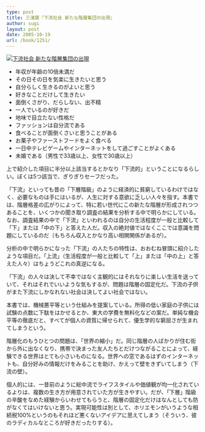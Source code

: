 ```yaml
---
type: post
title: 三浦展『下流社会 新たな階層集団の出現』
author: sugi
layout: post
date: 2005-10-19
url: /book/1251/
---
```

<a href="http://www.amazon.co.jp/exec/obidos/ASIN/4334033210/chezsugi-22/ref=nosim/" onclick="_gaq.push(['_trackEvent', 'outbound-article', 'http://www.amazon.co.jp/exec/obidos/ASIN/4334033210/chezsugi-22/ref=nosim/', '']);" name="amazletlink" target="_blank"><img src="http://i2.wp.com/ecx.images-amazon.com/images/I/41D77B7JASL.SL160.jpg?w=660" alt="下流社会 新たな階層集団の出現" class="alignleft" data-recalc-dims="1" /></a>

  * 年収が年齢の10倍未満だ
  * その日その日を気楽に生きたいと思う
  * 自分らしく生きるのがよいと思う
  * 好きなことだけして生きたい
  * 面倒くさがり、だらしない、出不精
  * 一人でいるのが好きだ
  * 地味で目立たない性格だ
  * ファッションは自分流である
  * 食べることが面倒くさいと思うことがある
  * お菓子やファーストフードをよく食べる
  * 一日中テレビゲームやインターネットをして過ごすことがよくある
  * 未婚である（男性で33歳以上、女性で30歳以上）

上で紹介した項目に半分以上該当するとかなり「下流的」ということになるらしい。ぼくは5つ該当で、ぎりぎりセーフだった。

「下流」といっても昔の「下層階級」のように経済的に貧窮しているわけではなく、必要なものは手にはいるが、人生に対する意欲に乏しい人々を指す。本書では、階層格差の広がりによって、特に若い世代にこの新たな階層が形成されつつあることを、いくつかの聞き取り調査の結果を分析する中で明らかにしている。なお、調査結果の中で「下流」といわれるのは自分の生活程度が一般と比較して「下」または「中の下」と答えた人だ。収入の絶対値ではなくここでは意識を問題にしているのだ（もちろん収入とかなり高い相関関係があるが）。

分析の中で明らかになった「下流」の人たちの特性は、おおむね冒頭に紹介したような項目だ。「上流」（生活程度が一般と比較して「上」または「中の上」と答えた人々）はちょうどこれの真逆になる。

「下流」の人々は決して不幸ではなく主観的にはそれなりに楽しい生活を送っていて、それはそれでいいような気もするが、問題は階層の固定化だ。下流の子供がまた下流にしかなれない社会は決してよい社会ではない。

本書では、機械悪平等という仕組みを提案している。所得の低い家庭の子供には試験の点数に下駄をはかせるとか、東大の学費を無料化などの案だ。単純な機会平等の徹底だと、すべてが個人の資質に帰せられて、優生学的な窮屈さが生まれてしまうという。

階層化のもうひとつの問題は、「世界の縮小」だ。同じ階層の人ばかりが住む街から外に出なくなり、携帯で決まった友人たちとだけつながることによって、経験できる世界はとても小さいものになる。世界への窓であるはずのインターネットも、自分好みの情報だけをみることを助け、かえって壁をきずいてしまう（下流の壁）。

個人的には、一昔前のように総中流でライフスタイルや価値観が均一化されているよりは、複数の生き方が用意されていた方が生きやすい。だが、「下層」階級の辛酸をなめた経験からいわせてもらうと、階層の固定化だけはなんとしても防がなくてはいけないと思う。実現可能性は別として、ホリエモンがいうような相続税100%というのもそれほど悪くないアイデアに思えてしまう（そういう、彼のラディカルなところが好きだったりする）。

